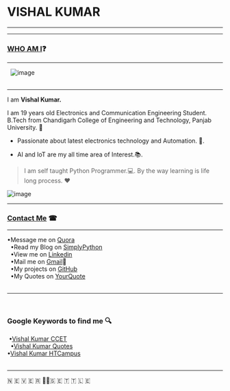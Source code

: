 # VISHAL KUMAR
-----------------


-----------------------------------------------------------------------------------

### [WHO AM I](#WhoamI)❓
----------------------------
   ![image](https://avatars3.githubusercontent.com/u/13533512?s=460&v=4)  
    
   
-----
I am **Vishal Kumar.**

I am 19 years old Electronics and Communication Engineering Student.  
B.Tech from Chandigarh College of Engineering and Technology, Panjab University. 🏫

 - Passionate about latest electronics technology and Automation. 🔌. 

 - AI and IoT are my all time area of Interest.📚. 

>I am self taught Python Programmer.💻. 
>By the way learning is life long process. ❤

![image](https://raw.githubusercontent.com/the-vishal/the-vishal.github.io/master/PicsArt_11-30-07.11.03.jpg)

------------------------------

### [Contact Me](#ContactMe) ☎
------------------------------

 •Message me on [Quora](https://www.quora.com/profile/Vishal-566)<br/>  
 •Read my Blog on [SimplyPython](https://simplypython.quora.com)<br/>   
 •View me on [Linkedin](https://www.linkedin.com/in/the-vishal)<br/>  
 •Mail me on [Gmail](mailto:mail007tovishal@gmail.com)📧<br/>  
 •My projects on [GitHub](https://github.com/the-vishal/)<br/>    
 •My Quotes on [YourQuote](https://www.yourquote.in/vishalkdubey)<br/>  

-------
  
### Google Keywords to find me 🔍  
  •[Vishal Kumar CCET](http://bfy.tw/FhjI)<br/>  
  •[Vishal Kumar Quotes](http://bfy.tw/Fhja)<br/>
  •[Vishal Kumar HTCampus](http://bfy.tw/Fhjh)<br/>
    

------
🇳 🇪 🇻 🇪 🇷 ✌🏻🇸 🇪 🇹 🇹 🇱 🇪
